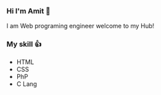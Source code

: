 ### Hi I'm Amit 👋
I am Web programing engineer
welcome to my Hub!

### My skill 👍
- HTML
- CSS
- PhP
- C Lang
